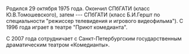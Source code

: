 Родился 29 октября 1975 года. Окончил СПбГАТИ (класс Ю.В.Томошевского), затем --- СПбГАТИ (класс Б.И.Гершт по специальности "режиссер телевидения и игрового видеофильма"). С 1996 года играет в театре "Приют комедианта".


С 2007 года сотрудничает с Санкт-Петербургским государственным драматическим театром «Комедианты».